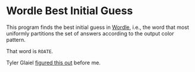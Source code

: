 # Wordle Best Initial Guess

This program finds the best initial guess in [Wordle][], i.e., the word that most uniformly partitions the set of answers according to the output color pattern.

  [Wordle]: https://www.powerlanguage.co.uk/wordle/

That word is `ROATE`.

Tyler Glaiel [figured this out][tyler] before me.

  [tyler]: https://medium.com/@tglaiel/the-mathematically-optimal-first-guess-in-wordle-cbcb03c19b0a

